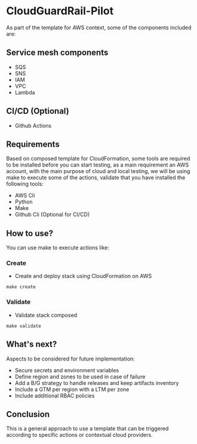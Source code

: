 # CloudGuardRail-Pilot
As part of the template for AWS context, some of the components included are:

## Service mesh components

* SQS
* SNS
* IAM
* VPC
* Lambda

## CI/CD (Optional)

* Github Actions

## Requirements
Based on composed template for CloudFormation, some tools are required to be installed before you can start testing, as a main requirement an AWS account, with the main purpose of cloud and local testing, we will be using make to execute some of the actions, validate that you have installed the following tools:

* AWS Cli
* Python
* Make
* Github Cli (Optional for CI/CD)

## How to use?
You can use make to execute actions like:

### Create
* Create and deploy stack using CloudFormation on AWS
```
make create
```

### Validate
* Validate stack composed
```
make validate
```

## What's next?
Aspects to be considered for future implementation:

* Secure secrets and environment variables
* Define region and zones to be used in case of failure
* Add a B/G strategy to handle releases and keep artifacts inventory
* Include a GTM per region with a LTM per zone
* Include additional RBAC policies

## Conclusion
This is a general approach to use a template that can be triggered according to specific actions or contextual cloud providers.

